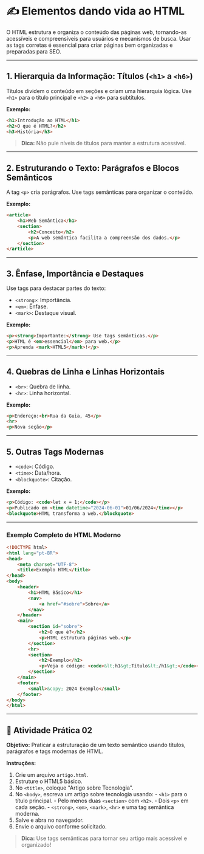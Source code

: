# ✍️ Elementos dando vida ao HTML

O HTML estrutura e organiza o conteúdo das páginas web, tornando-as acessíveis e compreensíveis para usuários e mecanismos de busca. Usar as tags corretas é essencial para criar páginas bem organizadas e preparadas para SEO.

-----

## 1\. Hierarquia da Informação: Títulos (`<h1>` a `<h6>`)

Títulos dividem o conteúdo em seções e criam uma hierarquia lógica. Use `<h1>` para o título principal e `<h2>` a `<h6>` para subtítulos.

**Exemplo:**

```html
<h1>Introdução ao HTML</h1>
<h2>O que é HTML?</h2>
<h3>História</h3>
```

> **Dica:** Não pule níveis de títulos para manter a estrutura acessível.

-----

## 2\. Estruturando o Texto: Parágrafos e Blocos Semânticos

A tag `<p>` cria parágrafos. Use tags semânticas para organizar o conteúdo.

**Exemplo:**

```html
<article>
    <h1>Web Semântica</h1>
    <section>
        <h2>Conceito</h2>
        <p>A web semântica facilita a compreensão dos dados.</p>
    </section>
</article>
```

-----

## 3\. Ênfase, Importância e Destaques

Use tags para destacar partes do texto:

- `<strong>`: Importância.
- `<em>`: Ênfase.
- `<mark>`: Destaque visual.

**Exemplo:**

```html
<p><strong>Importante:</strong> Use tags semânticas.</p>
<p>HTML é <em>essencial</em> para web.</p>
<p>Aprenda <mark>HTML5</mark>!</p>
```

-----

## 4\. Quebras de Linha e Linhas Horizontais

- `<br>`: Quebra de linha.
- `<hr>`: Linha horizontal.

**Exemplo:**

```html
<p>Endereço:<br>Rua da Guia, 45</p>
<hr>
<p>Nova seção</p>
```

-----

## 5\. Outras Tags Modernas

- `<code>`: Código.
- `<time>`: Data/hora.
- `<blockquote>`: Citação.

**Exemplo:**

```html
<p>Código: <code>let x = 1;</code></p>
<p>Publicado em <time datetime="2024-06-01">01/06/2024</time></p>
<blockquote>HTML transforma a web.</blockquote>
```

-----

### Exemplo Completo de HTML Moderno

```html
<!DOCTYPE html>
<html lang="pt-BR">
<head>
    <meta charset="UTF-8">
    <title>Exemplo HTML</title>
</head>
<body>
    <header>
        <h1>HTML Básico</h1>
        <nav>
            <a href="#sobre">Sobre</a>
        </nav>
    </header>
    <main>
        <section id="sobre">
            <h2>O que é?</h2>
            <p>HTML estrutura páginas web.</p>
        </section>
        <hr>
        <section>
            <h2>Exemplo</h2>
            <p>Veja o código: <code>&lt;h1&gt;Título&lt;/h1&gt;</code></p>
        </section>
    </main>
    <footer>
        <small>&copy; 2024 Exemplo</small>
    </footer>
</body>
</html>
```

-----

## 🚀 Atividade Prática 02

**Objetivo:** Praticar a estruturação de um texto semântico usando títulos, parágrafos e tags modernas de HTML.

**Instruções:**

1. Crie um arquivo `artigo.html`.
2. Estruture o HTML5 básico.
3. No `<title>`, coloque "Artigo sobre Tecnologia".
4. No `<body>`, escreva um artigo sobre tecnologia usando:
        - `<h1>` para o título principal.
        - Pelo menos duas `<section>` com `<h2>`.
        - Dois `<p>` em cada seção.
        - `<strong>`, `<em>`, `<mark>`, `<hr>` e uma tag semântica moderna.
5. Salve e abra no navegador.
6. Envie o arquivo conforme solicitado.

> **Dica:** Use tags semânticas para tornar seu artigo mais acessível e organizado!

